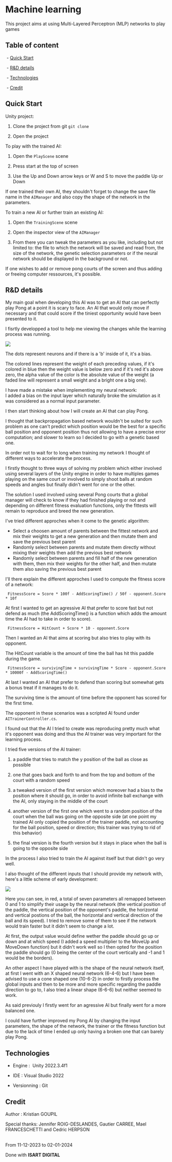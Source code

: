 # Machine learning 

This project aims at using Multi-Layered Perceptron (MLP) networks to play games<br/>


## Table of content ## 

 - [Quick Start](#quick-start) 

 - [R&D details](#rd-details) 

 - [Technologies](#technologies) 

 - [Credit](#credit)


## Quick Start ## 

Unity project: 

1. Clone the project from git ``` git clone ``` 

2. Open the project


To play with the trained AI: 

1. Open the ``` PlayScene ``` scene 

2. Press start at the top of screen 

3. Use the Up and Down arrow keys or W and S to move the paddle Up or Down 

If one trained their own AI, they shouldn't forget to change the save file name in the ``` AIManager ``` and also copy the shape of the network in the parameters. 

To train a new AI or further train an existing AI: 

1. Open the ``` TrainingScene ``` scene 

2. Open the inspector view of the ``` AIManager ``` 

3. From there you can tweak the parameters as you like, including but not limited to: the file to which the network will be saved and read from, the size of the network, the genetic selection parameters or if the neural network should be displayed in the background or not.<br/> 

If one wishes to add or remove pong courts of the screen and thus adding or freeing computer ressources, it's possible.


## R&D details ## 

My main goal when developing this AI was to get an AI that can perfectly play Pong at a point it is scary to face. An AI that would only move if necessary and that could score if the tiniest opportunity would have been presented to it. 

I fisrtly developped a tool to help me viewing the changes while the learning process was running.<br/> 

![](./Screenshots/NNDisplay.png)<br/> 

The dots represent neurons and if there is a 'b' inside of it, it's a bias.<br/> 

The colored lines represent the weight of each preceding values, if it's colored in blue then the weight value is below zero and if it's red it's above zero, the alpha value of the color is the absolute value of the weight (a faded line will represent a small weight and a bright one a big one). 

I have made a mistake when implementing my neural network:<br/>
I added a bias on the input layer which naturally broke the simulation as it was considered as a normal input parameter. 

I then start thinking about how I will create an AI that can play Pong.<br/> 

I thought that backpropagation based network wouldn't be suited for such problem as one can't predict which position would be the best for a specific ball position and opponent position thus not allowing to have a precise error computation; and slower to learn so I decided to go with a genetic based one.<br/> 

In order not to wait for to long when training my network I thought of different ways to accelerate the process.<br/> 

I firstly thought to three ways of solving my problem which either involved using several layers of the Unity engine in order to have multiples games playing on the same court or involved to simply shoot balls at random speeds and angles but finally didn't went for one or the other.<br/> 

The solution I used involved using several Pong courts that a global manager will check to know if they had finished playing or not and depending on different fitness evaluation functions, only the fittests will remain to reproduce and breed the new generation. 

I've tried different approches when it come to the genetic algorithm:
- Select a choosen amount of parents between the fittest network and mix their weights to get a new generation and then mutate them and save the previous best parent
- Randomly select between parents and mutate them directly without mixing their weights then add the previous best network
- Randomly select between parents and fill half of the new generation with them, then mix their weights for the other half, and then mutate them also saving the previous best parent 

I'll there explain the different approches I used to compute the fitness score of a network:<br/> 

``` FitnessScore = Score * 100f - AddScoringTime() / 50f - opponent.Score * 10f``` 

At first I wanted to get an agressive AI that prefer to score fast but not defend as much (the AddScoringTime() is a function which adds the amount time the AI had to take in order to score).


``` FitnessScore = HitCount + Score * 10 - opponent.Score```<br/> 

Then I wanted an AI that aims at scoring but also tries to play with its opponent. 

The HitCount variable is the amount of time the ball has hit this paddle during the game.


``` FitnessScore = survivingTime + survivingTime * Score - opponent.Score * 10000f - AddScoringTime()```<br/> 

At last I wanted an AI that prefer to defend than scoring but somewhat gets a bonus treat if it manages to do it. 

The surviving time is the amount of time before the opponent has scored for the first time.


The opponent in these scenarios was a scripted AI found under ```AITrainerController.cs```.<br/> 

I found out that the AI I tried to create was reproducing pretty much what it's opponent was doing and thus the AI trainer was very important for the learning process.<br/> 

I tried five versions of the AI trainer: 

1. a paddle that tries to match the y position of the ball as close as possible 

2. one that goes back and forth to and from the top and bottom of the court with a random speed 

3. a tweaked version of the first version which moreover had a bias to the position where it should go, in order to avoid infinite ball exchange with the AI, only staying in the middle of the court 

4. another version of the first one which went to a random position of the court when the ball was going on the opposite side (at one point my trained AI only copied the position of the trainer paddle, not accounting for the ball position, speed or direction; this trainer was trying to rid of this behavior) 

5. the final version is the fourth version but it stays in place when the ball is going to the opposite side<br/> 

In the process I also tried to train the AI against itself but that didn't go very well.


I also thought of the different inputs that I should provide my network with, here's a little scheme of early development:<br/> 

![](./Screenshots/Inputs.png)<br/> 

Here you can see, in red, a total of seven parameters all remapped between 0 and 1 to simplify their usage by the neural network (the vertical position of the paddle, the vertical position of the opponent's paddle, the horizontal and vertical postions of the ball, the horizontal and vertical direction of the ball and its speed). I tried to remove some of them to see if the network would train faster but it didn't seem to change a lot. 

At first, the output value would define wether the paddle should go up or down and at which speed (I added a speed multiplier to the MoveUp and MoveDown function) but it didn't work well so I then opted for the position the paddle should go (0 being the center of the court vertically and -1 and 1 would be the borders). 

An other aspect I have played with is the shape of the neural network itself, at first I went with an X shaped neural network (6-4-6) but I have been advised to use a cone shaped one (10-6-2) in order to firstly process the global inputs and then to be more and more specific regarding the paddle direction to go to, I also tried a linear shape (6-6-6) but neither seemed to work.


As said previouly I firstly went for an agressive AI but finally went for a more balanced one.<br/> 

I could have further improved my Pong AI by changing the input parameters, the shape of the network, the trainer or the fitness function but due to the lack of time I ended up only having a broken one that can barely play Pong.


## Technologies ## 

- Engine :  Unity 2022.3.4f1 

- IDE : Visual Studio 2022 

- Versionning : Git


## Credit ## 

Author : Kristian GOUPIL<br/> 

Special thanks: Jennifer ROIG-DESLANDES, Gautier CARREE, Mael FRANCESCHETTI and Cedric HERPSON<br/>  

From 11-12-2023 to 02-01-2024<br/> 

Done with **ISART DIGITAL**
